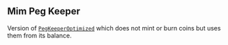 ## Mim Peg Keeper
Version of [`PegKeeperOptimized`](../PegKeeperOptimized.vy) which does not mint or burn coins but uses them from its balance.
